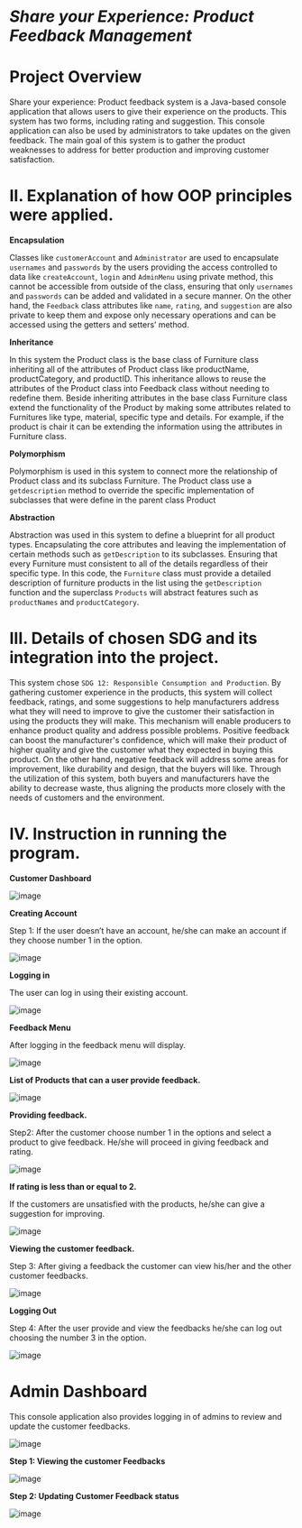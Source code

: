 # ***Share your Experience: Product Feedback Management***

# Project Overview

Share your experience:  Product feedback system is a Java-based console application that allows users to give their experience on the products. This system has two forms, including rating and suggestion. This console application can also be used by administrators to take updates on the given feedback. The main goal of this system is to gather the product weaknesses to address for better production and improving customer satisfaction.

# II. Explanation of how OOP principles were applied.

**Encapsulation**

Classes like `customerAccount` and `Administrator` are used to encapsulate `usernames` and `passwords` by the users providing the access controlled to data like `createAccount`, `login` and `AdminMenu` using private method, this cannot be accessible from outside of the class, ensuring that only `usernames` and `passwords` can be added and validated in a secure manner. On the other hand, the `Feedback` class attributes like `name`, `rating`, and `suggestion` are also private to keep them and expose only necessary operations and can be accessed using the getters and setters’ method.

**Inheritance**

In this system the Product class is the base class of Furniture class inheriting all of the attributes of Product class like productName, productCategory, and productID. This inheritance allows to reuse the attributes of the Product class into Feedback class without needing to redefine them. Beside inheriting attributes in the base class Furniture class extend the functionality of the Product by making some attributes related to Furnitures like type, material, specific type and details. For example, if the product is chair it can be extending the information using the attributes in Furniture class.

**Polymorphism**

Polymorphism is used in this system to connect more the relationship of Product class and its subclass Furniture. The Product class use a `getdescription` method to override the specific implementation of subclasses that were define in the parent class Product

**Abstraction**

Abstraction was used in this system to define a blueprint for all product types. Encapsulating the core attributes and leaving the implementation of certain methods such as `getDescription` to its subclasses. Ensuring that every Furniture must consistent to all of the details regardless of their specific type. In this code, the `Furniture` class must provide a detailed description of furniture products in the list using the `getDescription` function and the superclass `Products` will abstract features such as `productNames` and `productCategory`.

# III. Details of chosen SDG and its integration into the project.

This system chose `SDG 12: Responsible Consumption and Production`. By gathering customer experience in the products, this system will collect feedback, ratings, and some suggestions to help manufacturers address what they will need to improve to give the customer their satisfaction in using the products they will make. This mechanism will enable producers to enhance product quality and address possible problems. Positive feedback can boost the manufacturer's confidence, which will make their product of higher quality and give the customer what they expected in buying this product. On the other hand, negative feedback will address some areas for improvement, like durability and design, that the buyers will like. Through the utilization of this system, both buyers and manufacturers have the ability to decrease waste, thus aligning the products more closely with the needs of customers and the environment.

# IV. Instruction in running the program.

**Customer Dashboard**

![image](https://github.com/user-attachments/assets/4462aa2e-3ada-4d17-acfa-78b3bc28e85e)

**Creating Account**

Step 1: If the user doesn’t have an account, he/she can make an account if they choose number 1 in the option.

![image](https://github.com/user-attachments/assets/cf7f3533-8920-424c-ad8f-4259be8accf2)

**Logging in**

The user can log in using their existing account.

![image](https://github.com/user-attachments/assets/32cc23dd-ac68-4d80-927a-5ccb83fd507c)

**Feedback Menu**

After logging in the feedback menu will display.

![image](https://github.com/user-attachments/assets/526421db-e0de-47b8-8626-8575a7eefdff)

**List of Products that can a user provide feedback.**

![image](https://github.com/user-attachments/assets/a963b2ba-96e0-4da8-976b-2733d274c2f8)

**Providing feedback.**

Step2: After the customer choose number 1 in the options and select a product to give feedback. He/she will proceed in giving feedback and rating.

![image](https://github.com/user-attachments/assets/3117b0b1-c6bb-4cb7-8708-f6f423e4127b)

**If rating is less than or equal to 2.**

If the customers are unsatisfied with the products, he/she can give a suggestion for improving.

![image](https://github.com/user-attachments/assets/2a89eb1b-26cb-4f25-addf-ad2b2ca82fd5)

**Viewing the customer feedback.**

Step 3: After giving a feedback the customer can view his/her and the other customer feedbacks.

![image](https://github.com/user-attachments/assets/d9dca509-e44c-4a0e-a05c-dfe174e822ee)

**Logging Out**

Step 4: After the user provide and view the feedbacks he/she can log out choosing the number 3 in the option.

![image](https://github.com/user-attachments/assets/f71ff750-9cde-44fe-aaa2-afa91a85d85b)

# Admin Dashboard

This console application also provides logging in of admins to review and update the customer feedbacks.

![image](https://github.com/user-attachments/assets/efa5ed48-2d21-4c18-a74e-04e8ab784fe8)

**Step 1: Viewing the customer Feedbacks**

![image](https://github.com/user-attachments/assets/c7b1d2fd-a704-4752-9c05-4c59fcdcf1ac)

**Step 2: Updating Customer Feedback status**

![image](https://github.com/user-attachments/assets/6833f35f-7a36-474e-a909-704e25bced36)













